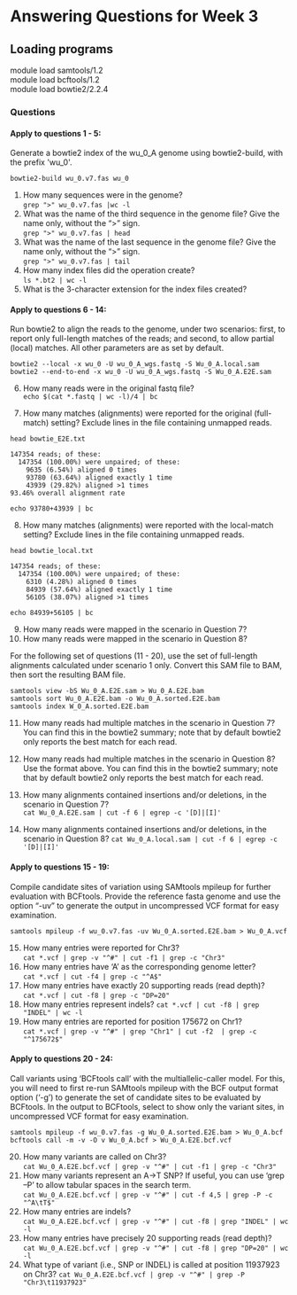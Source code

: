 # Answering Questions for Week 3  
## Loading programs  
module load samtools/1.2  
module load bcftools/1.2  
module load bowtie2/2.2.4  

### Questions  

#### Apply to questions 1 - 5: 
Generate a bowtie2 index of the wu_0_A genome using bowtie2-build, with the prefix 'wu_0'.
```
bowtie2-build wu_0.v7.fas wu_0
```

1.  How many sequences were in the genome?  
`grep ">" wu_0.v7.fas |wc -l`  
2. What was the name of the third sequence in the genome file? Give the name only, without the “>” sign.  
`grep ">" wu_0.v7.fas | head`  
3.  What was the name of the last sequence in the genome file? Give the name only, without the “>” sign.  
`grep ">" wu_0.v7.fas | tail`  
4.  How many index files did the operation create?  
`ls *.bt2 | wc -l`    
5. What is the 3-character extension for the index files created?

#### Apply to questions 6 - 14:   

Run bowtie2 to align the reads to the genome, under two scenarios: first, to report only full-length matches of the reads; and second, to allow partial (local) matches. 
All other parameters are as set by default. 

```
bowtie2 --local -x wu_0 -U wu_0_A_wgs.fastq -S Wu_0_A.local.sam
bowtie2 --end-to-end -x wu_0 -U wu_0_A_wgs.fastq -S Wu_0_A.E2E.sam
```
6.  How many reads were in the original fastq file?  
`echo $(cat *.fastq | wc -l)/4 | bc `

7.  How many matches (alignments) were reported for the original (full-match) setting? Exclude lines in the file containing unmapped reads.  
```
head bowtie_E2E.txt

147354 reads; of these:
  147354 (100.00%) were unpaired; of these:
    9635 (6.54%) aligned 0 times
    93780 (63.64%) aligned exactly 1 time
    43939 (29.82%) aligned >1 times
93.46% overall alignment rate

echo 93780+43939 | bc
```

8.  How many matches (alignments) were reported with the local-match setting? Exclude lines in the file containing unmapped reads.
```
head bowtie_local.txt

147354 reads; of these:
  147354 (100.00%) were unpaired; of these:
    6310 (4.28%) aligned 0 times
    84939 (57.64%) aligned exactly 1 time
    56105 (38.07%) aligned >1 times
    
echo 84939+56105 | bc
```

9.  How many reads were mapped in the scenario in Question 7?  
10.   How many reads were mapped in the scenario in Question 8?  

For the following set of questions (11 - 20), use the set of full-length alignments calculated under scenario 1 only. 
Convert this SAM file to BAM, then sort the resulting BAM file. 

```
samtools view -bS Wu_0_A.E2E.sam > Wu_0_A.E2E.bam
samtools sort Wu_0_A.E2E.bam -o Wu_0_A.sorted.E2E.bam
samtools index W_0_A.sorted.E2E.bam
```
11. How many reads had multiple matches in the scenario in Question 7? You can find this in the bowtie2 summary; note that by default bowtie2 only reports the best match for each read.  
12.  How many reads had multiple matches in the scenario in Question 8? Use the format above. You can find this in the bowtie2 summary; note that by default bowtie2 only reports the best match for each read.  
13.  How many alignments contained insertions and/or deletions, in the scenario in Question 7?  
`cat Wu_0_A.E2E.sam | cut -f 6 | egrep -c '[D]|[I]'`

14.  How many alignments contained insertions and/or deletions, in the scenario in Question 8?
`cat Wu_0_A.local.sam | cut -f 6 | egrep -c '[D]|[I]'`

#### Apply to questions 15 - 19:  

Compile candidate sites of variation using SAMtools mpileup for further evaluation with BCFtools. 
Provide the reference fasta genome and use the option “-uv” to generate the output in uncompressed VCF format for easy examination. 

```
samtools mpileup -f wu_0.v7.fas -uv Wu_0_A.sorted.E2E.bam > Wu_0_A.vcf
```
15.  How many entries were reported for Chr3?  
`cat *.vcf | grep -v "^#" | cut -f1 | grep -c "Chr3"`  
16.  How many entries have ‘A’ as the corresponding genome letter?  
`cat *.vcf | cut -f4 | grep -c "^A$"`  
17.  How many entries have exactly 20 supporting reads (read depth)?  
`cat *.vcf | cut -f8 | grep -c "DP=20"`  
18.  How many entries represent indels? 
`cat *.vcf | cut -f8 | grep "INDEL" | wc -l`  
19.  How many entries are reported for position 175672 on Chr1?  
`cat *.vcf | grep -v "^#" | grep "Chr1" | cut -f2  | grep -c "^175672$"` 


#### Apply to questions 20 - 24:   

Call variants using ‘BCFtools call’ with the multiallelic-caller model. For this, you will need to first re-run SAMtools mpileup with the BCF output format option (‘-g’)
to generate the set of candidate sites to be evaluated by BCFtools. 
In the output to BCFtools, select to show only the variant sites, in uncompressed VCF format for easy examination.

```
samtools mpileup -f wu_0.v7.fas -g Wu_0_A.sorted.E2E.bam > Wu_0_A.bcf
bcftools call -m -v -O v Wu_0_A.bcf > Wu_0_A.E2E.bcf.vcf
```
20.  How many variants are called on Chr3?  
`cat Wu_0_A.E2E.bcf.vcf | grep -v "^#" | cut -f1 | grep -c "Chr3"`  
21.  How many variants represent an A->T SNP? If useful, you can use ‘grep –P’ to allow tabular spaces in the search term.  
`cat Wu_0_A.E2E.bcf.vcf | grep -v "^#" | cut -f 4,5 | grep -P -c "^A\tT$"`  
22.  How many entries are indels?  
`cat Wu_0_A.E2E.bcf.vcf | grep -v "^#" | cut -f8 | grep "INDEL" | wc -l`  
23.  How many entries have precisely 20 supporting reads (read depth)?  
`cat Wu_0_A.E2E.bcf.vcf | grep -v "^#" | cut -f8 | grep "DP=20" | wc -l`  
24.  What type of variant (i.e., SNP or INDEL) is called at position 11937923 on Chr3?
`cat Wu_0_A.E2E.bcf.vcf | grep -v "^#" | grep -P "Chr3\t11937923"`  

